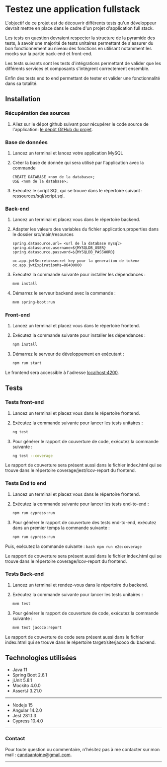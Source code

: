 # Testez une application fullstack

L'objectif de ce projet est de découvrir différents tests qu'un développeur devrait mettre en place dans le cadre d'un projet d'application full stack.

Les tests en question devraient respecter la structure de la pyramide des tests, à savoir une majorité de tests unitaires permettant
de s'assurer du bon fonctionnement au niveau des fonctions en utilisant notamment les mocks sur la partie back-end et front-end.

Les tests suivants sont les tests d'intégrations permettant de valider que les différents services et composants s'intégrent correctement ensemble.

Enfin des tests end to end permettant de tester et valider une fonctionnalité dans sa totalité.

## Installation

### Récupération des sources

1. Allez sur le dépot github suivant pour récupérer le code source de l'application: [le dépôt GitHub du projet](https://github.com/OpenClassrooms-Student-Center/Testez-une-application-full-stack).

### Base de données

1. Lancez un terminal et lancez votre application MySQL

2. Créer la base de donnée qui sera utilisé par l'application avec la commande

    ```mysql
    CREATE DATABASE <nom de la database>;
    USE <nom de la database>;
    ```

3. Exécutez le script SQL qui se trouve dans le répertoire suivant : ressources/sql/script.sql.

### Back-end

1. Lancez un terminal et placez vous dans le répertoire backend.

2. Adapter les valeurs des variables du fichier application.properties dans le dossier src/main/resources

    ```text
    spring.datasource.url= <url de la database mysql>
    spring.datasource.username=${MYSQLDB_USER}
    spring.datasource.password=${MYSQLDB_PASSWORD}

    oc.app.jwtSecret=<secret key pour la generation de token>
    oc.app.jwtExpirationMs=86400000
    ```

3. Exécutez la commande suivante pour installer les dépendances :

    ```bash
    mvn install
    ```

4. Démarrez le serveur backend avec la commande :

    ```bash
    mvn spring-boot:run
    ```

### Front-end

1. Lancez un terminal et placez vous dans le répertoire frontend.

2. Exécutez la commande suivante pour installer les dépendances :

    ```bash
    npm install
    ```

3. Démarrez le serveur de développement en exécutant :

    ```bash
    npm run start
    ```

Le frontend sera accessible à l'adresse [localhost:4200](http://localhost:4200/).

## Tests

### Tests front-end

1. Lancez un terminal et placez vous dans le répertoire frontend.

2. Exécutez la commande suivante pour lancer les tests unitaires :

    ```bash
    ng test
    ```

3. Pour générer le rapport de couverture de code, exécutez la commande suivante :

    ```bash
    ng test --coverage
    ```

Le rapport de couverture sera présent aussi dans le fichier index.html qui se trouve dans le répertoire coverage/jest/lcov-report du frontend.

### Tests End to end

1. Lancez un terminal et placez vous dans le répertoire frontend.

2. Exécutez la commande suivante pour lancer les tests end-to-end :

    ```bash
    npm run cypress:run
    ```

3. Pour générer le rapport de couverture des tests end-to-end, exécutez dans un premier temps la commande suivante :

    ```bash
    npm run cypress:run
    ```

Puis, exécutez la commande suivante :
    ```bash
    npm run e2e:coverage
    ```

Le rapport de couverture sera présent aussi dans le fichier index.html qui se trouve dans le répertoire coverage/lcov-report du frontend.

### Tests Back-end

1. Lancez un terminal et rendez-vous dans le répertoire du backend.

2. Exécutez la commande suivante pour lancer les tests unitaires :

    ```bash
    mvn test
    ```

3. Pour générer le rapport de couverture de code, exécutez la commande suivante :

    ```bash
    mvn test jacoco:report
    ```

Le rapport de couverture de code sera présent aussi dans le fichier index.html qui se trouve dans le répertoire target/site/jacoco du backend.

## Technologies utilisées

* Java 11
* Spring Boot 2.6.1
* jUnit 5.8.1
* Mockito 4.0.0
* AssertJ 3.21.0
  
---

* Nodejs 15
* Angular 14.2.0
* Jest 281.1.3
* Cypress 10.4.0

---

### Contact

Pour toute question ou commentaire, n'hésitez pas à me contacter sur mon mail : [candaantoine@gmail.com](mailto:candaantoine@gmail.com).

---
